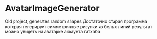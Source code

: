 # AvatarImageGenerator
Old project, generates random shapes
Достаточно старая программа которая генерирует симметричные рисунки из белых линий 
результат можно увидеть на аватарке аккаунта гитхаба
